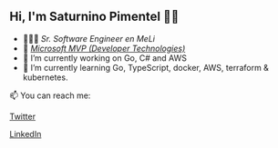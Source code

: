 ## Hi, I'm Saturnino Pimentel 👋🏽

- 👨🏻‍💻 *Sr. Software Engineer en MeLi*
- 🏅 *[Microsoft MVP (Developer Technologies)](https://mvp.microsoft.com/es-es/PublicProfile/5001658?fullName=Jos%C3%A9%20Saturnino%20%20)*
- 🔭 I’m currently working on Go, C# and AWS
- 🌱 I’m currently learning Go, TypeScript, docker, AWS, terraform & kubernetes.

📫 You can reach me:

[Twitter](https://twitter.com/SaturPimentel)

[LinkedIn](https://www.linkedin.com/in/saturninopimentel/)

